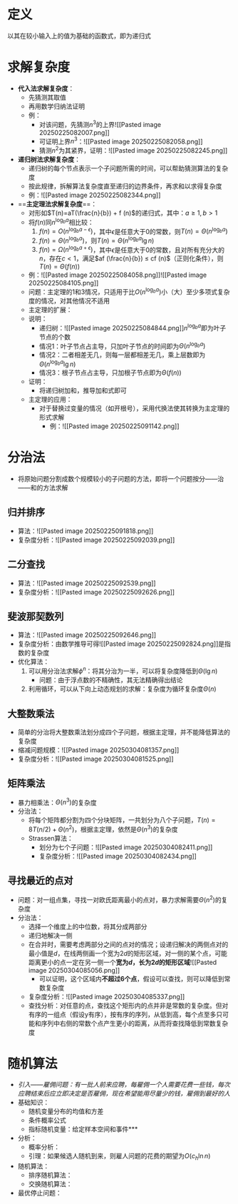 # 定义
以其在较小输入上的值为基础的函数式，即为递归式
# 求解复杂度
- **代入法求解复杂度**：
	- 先猜测其取值
	- 再用数学归纳法证明
	- 例：
		- 对该问题，先猜测$n^3$的上界![[Pasted image 20250225082007.png]]
		- 可证明上界$n^3$：![[Pasted image 20250225082058.png]]
		- 猜测$n^2$为其紧界，证明：![[Pasted image 20250225082245.png]]
- **递归树法求解复杂度**：
	- 递归树的每个节点表示一个子问题所需的时间，可以帮助猜测算法的复杂度
	- 按此规律，拆解算法复杂度直至递归的边界条件，再求和以求得复杂度
	- 例：![[Pasted image 20250225082344.png]]
- ==**主定理法求解复杂度**==：
	- 对形如$T(n)=aT(\frac{n}{b}) + f (n)$的递归式，其中：$a\geq 1,b>1$
	- 将$f (n)$同$n^{\log_b{a}}$相比较：
		1. $f(n)=O(n^{\log_b{a-\epsilon}})$，其中$\epsilon$是任意大于0的常数，则$T(n)=\Theta(n^{\log_b{a}})$
		2. $f(n)=\Theta(n^{\log_b{a}})$，则$T(n)=\Theta(n^{\log_b{a}}\lg n)$
		3. $f(n)=\Omega(n^{\log_b{a+\epsilon}})$，其中$\epsilon$是任意大于0的常数，且对所有充分大的$n$，存在$c<1$，满足$af (\frac{n}{b}) ≤ cf (n)$（正则化条件），则$T(n)=\Theta(f(n))$
	- 例：![[Pasted image 20250225084058.png]]![[Pasted image 20250225084105.png]]
	- 问题：主定理的1和3情况，只适用于比$O(n^{\log_b{a}})$小（大）至少多项式复杂度的情况，对其他情况不适用
	- 主定理的扩展：
	- 说明：
		- 递归树：![[Pasted image 20250225084844.png]]$n^{\log_b{a}}$即为叶子节点的个数
		- 情况1：叶子节点占主导，只加叶子节点的时间即为$\Theta(n^{\log_b{a}})$
		- 情况2：二者相差无几，则每一层都相差无几，乘上层数即为$\Theta(n^{\log_b{a}}\lg n)$
		- 情况3：根子节点占主导，只加根子节点即为$\Theta(f(n))$
	- 证明：
		- 将递归树加和，推导加和式即可
	- 主定理的应用：
		- 对于替换过变量的情况（如开根号），采用代换法使其转换为主定理的形式求解
			- 例：![[Pasted image 20250225091142.png]]
# 分治法
- 将原始问题分割成数个规模较小的子问题的方法，即将一个问题按分——治——和的方法求解
## 归并排序
- 算法：![[Pasted image 20250225091818.png]]
- 复杂度分析：![[Pasted image 20250225092039.png]]
## 二分查找
- 算法：![[Pasted image 20250225092539.png]]
- 复杂度分析：![[Pasted image 20250225092626.png]]
## 斐波那契数列
- 算法：![[Pasted image 20250225092646.png]]
- 复杂度分析：由数学推导可得![[Pasted image 20250225092824.png]]是指数的复杂度
- 优化算法：
	1. 可以用分治法求解$\phi^n$：将其分治为一半，可以将复杂度降低到$\Theta(\lg n)$
		- 问题：由于浮点数的不精确性，其无法精确得出结论
	2. 利用循环，可以从下向上动态规划的求解：复杂度为循环复杂度$\Theta(n)$
## 大整数乘法
- 简单的分治将大整数乘法划分成四个子问题，根据主定理，并不能降低算法的复杂度
- 缩减问题规模：![[Pasted image 20250304081357.png]]
- 复杂度分析：![[Pasted image 20250304081525.png]]
## 矩阵乘法
- 暴力相乘法：$\Theta(n^3)$的复杂度
- 分治法：
	- 将每个矩阵都分割为四个分块矩阵，一共划分为八个子问题，$T(n)=8T(n/2)+\Theta(n^2)$，根据主定理，依然是$\Theta(n^3)$的复杂度
	- Strassen算法：
		- 划分为七个子问题：![[Pasted image 20250304082411.png]]
		- 复杂度分析：![[Pasted image 20250304082434.png]]
## 寻找最近的点对
- 问题：对一组点集，寻找一对欧氏距离最小的点对，暴力求解需要$\Theta(n^2)$的复杂度
- 分治法：
	- 选择一个维度上的中位数，将其分成两部分
	- 递归地解决一侧
	- 在合并时，需要考虑两部分之间的点对的情况；设递归解决的两侧点对的最小值是$d$，在线两侧画一个宽为$2d$的矩形区域，对一侧的某个点，可能距离更小的点一定在另一侧一个**宽为$d$，长为$2d$的矩形区域**![[Pasted image 20250304085056.png]]
		- 可以证明，这个区域内**不超过6个点**，假设可以查找，则可以降低到常数复杂度
	- 复杂度分析：![[Pasted image 20250304085337.png]]
	- 查找分析：对任意的点，查找这个矩形内的点并非是常数的复杂度。但对有序的一组点（假设y有序），按有序的序列，从低到高，每个点至多只可能和序列中右侧的常数个点产生更小的距离，从而将查找降低到常数复杂度
# 随机算法
- *引入——雇佣问题：有一批人前来应聘，每雇佣一个人需要花费一些钱，每次应聘结束后应立即决定是否雇佣，现在希望能用尽量少的钱，雇佣到最好的人*
- 基础知识：
	- 随机变量分布的均值和方差
	- 条件概率公式
	- 指标随机变量：给定样本空间和事件***
- 分析：
	- 概率分析：
	- 引理：如果候选人随机到来，则雇人问题的花费的期望为$O(c_h\ln n)$
- 随机算法：
	- 排序随机算法：
	- 交换随机算法：
- 最优停止问题：